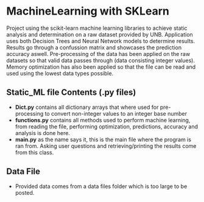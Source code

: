 # MachineLearning with SKLearn

Project using the scikit-learn machine learning libraries to achieve static analysis and determination on a raw dataset provided by UNB.
Application uses both Decision Trees and Neural Network models to determine results. Results go through a confussion matrix and showcases the prediction accuracy aswell.
Pre-processing of the data has been applied on the raw datasets so that valid data passes through (data consisting integer values).
Memory optimization has also been applied so that the file can be read and used using the lowest data types possible.

## Static_ML file Contents (.py files)

- **Dict.py** contains all dictionary arrays that where used for pre-processing to convert non-integer values to an integer base number
- **functions.py** contains all methods used to perform machine learning, from reading the file, performing optimization, predictions, accuracy and analysis is done here.
- **main.py** as the name says it, this is the main file where the program is ran from. Asking user questions and retrieving/printing the results come from this class.

## Data File

- Provided data comes from a data files folder which is too large to be posted.
